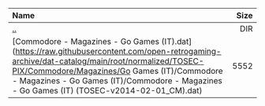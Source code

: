 |Name|Size|
|:---|---:|
|[..](../index.html)|DIR|
|[Commodore - Magazines - Go Games (IT).dat](https://raw.githubusercontent.com/open-retrogaming-archive/dat-catalog/main/root/normalized/TOSEC-PIX/Commodore/Magazines/Go Games (IT)/Commodore - Magazines - Go Games (IT)/Commodore - Magazines - Go Games (IT) (TOSEC-v2014-02-01_CM).dat)|5552|
